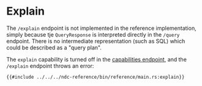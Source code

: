 # Explain

The `/explain` endpoint is not implemented in the reference implementation, simply because tje `QueryResponse` is interpreted directly in the `/query` endpoint. There is no intermediate representation (such as SQL) which could be described as a "query plan".

The `explain` capability is turned off in the [capabilities endpoint](./capabilities.md), and the `/explain` endpoint throws an error:

```rust,no_run,noplayground
{{#include ../../../ndc-reference/bin/reference/main.rs:explain}}
```

